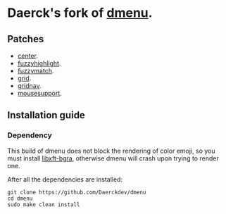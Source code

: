 # Daerck's fork of [dmenu](https://tools.suckless.org/dmenu/).

## Patches

- [center](https://tools.suckless.org/dmenu/patches/center/).
- [fuzzyhighlight](https://tools.suckless.org/dmenu/patches/fuzzyhighlight/).
- [fuzzymatch](https://tools.suckless.org/dmenu/patches/fuzzymatch/).
- [grid](https://tools.suckless.org/dmenu/patches/grid/).
- [gridnav](https://tools.suckless.org/dmenu/patches/gridnav/).
- [mousesupport](https://tools.suckless.org/dmenu/patches/mouse-support/).

## Installation guide

### Dependency

This build of dmenu does not block the rendering of color emoji, so you must install [libxft-bgra](https://gitlab.freedesktop.org/xorg/lib/libxft), otherwise dmenu will crash upon trying to render one.

After all the dependencies are installed:

```
git clone https://github.com/Daerckdev/dmenu
cd dmenu
sudo make clean install
```
